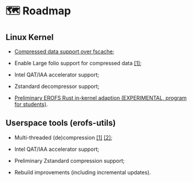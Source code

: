 # 🗺 Roadmap

## Linux Kernel

 - [Compressed data support over fscache](https://lore.kernel.org/r/20240308094159.40547-1-jefflexu@linux.alibaba.com);

 - Enable Large folio support for compressed data [\[1\]](https://lore.kernel.org/r/20240305091448.1384242-1-hsiangkao@linux.alibaba.com);

 - Intel QAT/IAA accelerator support;

 - Zstandard decompressor support;

 - [Preliminary EROFS Rust in-kernel adaption (EXPERIMENTAL, program for students)](https://summer-ospp.ac.cn/org/prodetail/241920019).

## Userspace tools (erofs-utils)

 - Multi-threaded (de)compression [\[1\]](https://lore.kernel.org/r/20240228161652.1010997-1-zhaoyifan@sjtu.edu.cn) 
[\[2\]](https://lore.kernel.org/r/20240317144112.1445017-1-zhaoyifan@sjtu.edu.cn);

 - Intel QAT/IAA accelerator support;

 - Preliminary Zstandard compression support;

 - Rebuild improvements (including incremental updates).
